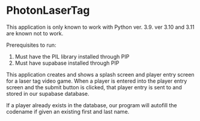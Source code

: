 # PhotonLaserTag
This application is only known to work with Python ver. 3.9. 
ver 3.10 and 3.11 are known not to work.


Prerequisites to run: 
1. Must have the PIL library installed through PIP
2. Must have supabase installed through PIP


This application creates and shows a splash screen and player entry screen for a laser tag video game. 
When a player is entered into the player entry screen and the submit button is clicked, 
that player entry is sent to and stored in our supabase database.

If a player already exists in the database, 
our program will autofill the codename if given an existing first and last name.
